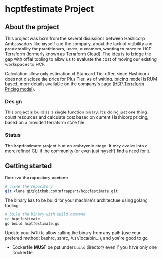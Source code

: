 # hcptfestimate Project

## About the project

This project was born from the several dicussions between Hashicorp Ambassadors like myself and the company, about the lack of visibility and predictability for practitioners, users, customers, wanting to move to HCP Terraform (formerly known as Terraform Cloud). The idea is to bridge the gap with offial tooling to allow us to evaluate the cost of moving our existing workspaces to HCP.

Calculation allow only estimation of Standard Tier offer, since Hashicorp does not disclose the price for Plus Tier. As of writing, pricing model is RUM based, more details available on the company's page ([HCP Terraform Pricing model](https://www.hashicorp.com/products/terraform/pricing)).

### Design

This project is build as a single function binary. It's doing just one thing: count resources and calculate cost based on current Hashicorp pricing, based on a provided terraform state file.

### Status

The hcptfestimate project is at an embryonic stage. It may evolve into a more refined CLI if the community (or even just myself) find a need for it.

## Getting started

Retrieve the repository content:

```bash
# clone the repository
git clone git@github.com:nfrappart/hcptfestimate.git

```

The binary has to be build for your machine's architecture using golang tooling:

```bash
# build the binary with build command
cd hcptfestimate
go build hcptfestimate.go

```

Update your `PATH` to allow calling the binary from any path (use your prefered method: bashrc, zshrc, /usr/loca/bin...), and you're good to go.

 * Dockerfile **MUST** be put under `build` directory even if you have only one Dockerfile.
